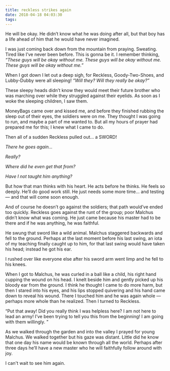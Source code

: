 ```yaml
---
title: reckless strikes again
date: 2018-04-18 04:03:30
tags:
---
```

He will be okay. He didn’t know what he was doing after all, but that boy has a life ahead of him that he would have never imagined.

I was just coming back down from the mountain from praying. Sweating. Tired like I’ve never been before. This is gonna be it. I remember thinking, _“These guys will be okay without me. These guys will be okay without me. These guys will be okay without me.”_

When I got down I let out a deep sigh, for Reckless, Goody-Two-Shoes, and Lubby-Dubby were all sleeping! _“Will they? Will they really be okay?”_

These sleepy heads didn’t know they would meet their future brother who was marching over while they struggled against their eyelids. As soon as I woke the sleeping children, I saw them.

MoneyBags came over and kissed me, and before they finished rubbing the sleep out of their eyes, the soldiers were on me. They thought I was going to run, and maybe a part of me wanted to. But all my hours of prayer had prepared me for this; I knew what I came to do. 

Then all of a sudden Reckless pulled out… a SWORD! 

_There he goes again..._

_Really?_

_Where did he even get that from?_

_Have I not taught him anything?_

But how that man thinks with his heart. He acts before he thinks. He feels so deeply. He’ll do good work still. He just needs some more time… and testing — and that will come soon enough.

And of course he doesn’t go against the soldiers; that path would’ve ended too quickly. Reckless goes against the runt of the group; poor Malchus didn’t know what was coming. He just came because his master had to be there and if he was anything, he was faithful.

He swung that sword like a wild animal. Malchus staggered backwards and fell to the ground. Perhaps at the last moment before his last swing, an iota of my teaching finally caught up to him, for that last swing would have taken his head; instead he got his ear. 

I rushed over like everyone else after his sword arm went limp and he fell to his knees.

When I got to Malchus, he was curled in a ball like a child, his right hand cupping the wound on his head. I knelt beside him and gently picked up his bloody ear from the ground. I think he thought I came to do more harm, but then I stared into his eyes, and his lips stopped quivering and his hand came down to reveal his wound. There I touched him and he was again whole — perhaps more whole than he realized. Then I turned to Reckless.

“Put that away! Did you really think I was helpless here? I am not here to lead an army! I’ve been trying to tell you this from the beginning! I am going with them willingly. ”

As we walked through the garden and into the valley I prayed for young Malchus. We walked together but his gaze was distant. Little did he know that one day his name would be known through all the world. Perhaps after three days he’ll have a new master who he will faithfully follow around with joy. 

I can't wait to see him again. 
